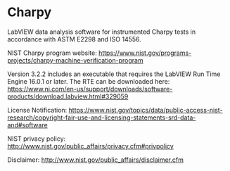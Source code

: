 # Charpy
LabVIEW data analysis software for instrumented Charpy tests in accordance with ASTM E2298 and ISO 14556. 

NIST Charpy program website: https://www.nist.gov/programs-projects/charpy-machine-verification-program

Version 3.2.2 includes an executable that requires the LabVIEW Run Time Engine 16.0.1 or later. The RTE can be downloaded here: https://www.ni.com/en-us/support/downloads/software-products/download.labview.html#329059

License Notification: https://www.nist.gov/topics/data/public-access-nist-research/copyright-fair-use-and-licensing-statements-srd-data-and#software

NIST privacy policy: http://www.nist.gov/public_affairs/privacy.cfm#privpolicy

Disclaimer: http://www.nist.gov/public_affairs/disclaimer.cfm
